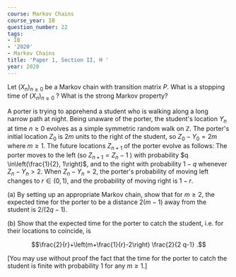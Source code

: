 ```yaml
---
course: Markov Chains
course_year: IB
question_number: 22
tags:
- IB
- '2020'
- Markov Chains
title: 'Paper 1, Section II, H '
year: 2020
---
```




Let $\left(X_{n}\right)_{n \geqslant 0}$ be a Markov chain with transition matrix $P$. What is a stopping time of $\left(X_{n}\right)_{n \geqslant 0}$ ? What is the strong Markov property?

A porter is trying to apprehend a student who is walking along a long narrow path at night. Being unaware of the porter, the student's location $Y_{n}$ at time $n \geqslant 0$ evolves as a simple symmetric random walk on $\mathbb{Z}$. The porter's initial location $Z_{0}$ is $2 m$ units to the right of the student, so $Z_{0}-Y_{0}=2 m$ where $m \geqslant 1$. The future locations $Z_{n+1}$ of the porter evolve as follows: The porter moves to the left (so $Z_{n+1}=Z_{n}-1$ ) with probability $q \in\left(\frac{1}{2}, 1\right)$, and to the right with probability $1-q$ whenever $Z_{n}-Y_{n}>2$. When $Z_{n}-Y_{n}=2$, the porter's probability of moving left changes to $r \in(0,1)$, and the probability of moving right is $1-r$.

(a) By setting up an appropriate Markov chain, show that for $m \geqslant 2$, the expected time for the porter to be a distance $2(m-1)$ away from the student is $2 /(2 q-1)$.

(b) Show that the expected time for the porter to catch the student, i.e. for their locations to coincide, is

$$\frac{2}{r}+\left(m+\frac{1}{r}-2\right) \frac{2}{2 q-1} .$$

[You may use without proof the fact that the time for the porter to catch the student is finite with probability 1 for any $m \geqslant 1$.]